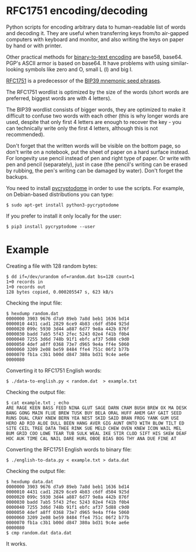 # RFC1751 encoding/decoding

Python scripts for encoding arbitrary data to human-readable list of words and decoding it. They are useful when transferring keys from/to air-gapped computers with keyboard and monitor, and also writing the keys on paper by hand or with printer.

Other practical methods for [binary-to-text encoding](https://en.wikipedia.org/wiki/Binary-to-text_encoding) are base58, base64. PGP's ASCII armor is based on base64. It have problems with using similar-looking symbols like zero and O, small L (l) and big I.

[RFC1751](https://tools.ietf.org/html/rfc1751) is a predecessor of the [BIP39 mnemonic seed phrases](https://en.bitcoin.it/wiki/Seed_phrase).

The RFC1751 wordlist is optimized by the size of the words (short words are preferred, biggest words are with 4 letters).

The BIP39 wordlist consists of bigger words, they are optimized to make it difficult to confuse two words with each other (this is why longer words are used, despite that only first 4 letters are enough to recover the key - you can technically write only the first 4 letters, although this is not recommended).

Don't forget that the written words will be visible on the bottom page, so don't write on a notebook, put the sheet of paper on a hard surface instead. For longevity use pencil instead of pen and right type of paper. Or write with pen and pencil (separately), just in case (the pencil's writing can be erased by rubbing, the pen's writing can be damaged by water). Don't forget the backups.

You need to install [pycryptodome](https://pycryptodome.readthedocs.io/en/latest/src/installation.html) in order to use the scripts. For example, on Debian-based distributions you can type:

```
$ sudo apt-get install python3-pycryptodome
```

If you prefer to install it only locally for the user:

```
$ pip3 install pycryptodome --user
```

Example
=======

Creating a file with 128 random bytes:

```
$ dd if=/dev/urandom of=random.dat bs=128 count=1
1+0 records in
1+0 records out
128 bytes copied, 0.000205547 s, 623 kB/s
```
Checking the input file:

```
$ hexdump random.dat 
0000000 3903 9676 d7a9 89eb 7a8d beb1 1636 bd14
0000010 4431 cad1 2829 6ce9 4b83 c6df d504 925d
0000020 099c 5930 3d44 a887 6d77 9e8a 442b 876f
0000030 badd 7ab5 5f43 2fec 5243 02e4 f41b f0b4
0000040 7255 3d6d 748b 91f1 ebfc af37 5d88 c9d0
0000050 4def a8ff 0368 73e7 d965 9e4a ff4e 5060
0000060 3209 2e08 be59 8484 ffe4 751c 06f2 b77b
0000070 fb1a c3b1 b00d d847 380a bd31 9c4e ae6e
0000080
```

Converting it to RFC1751 English words:

```
$ ./data-to-english.py < random.dat  > example.txt
```

Checking the output file:

```
$ cat example.txt ; echo
ARE RAGE KEEN BASS FEED NINA GLUT SAGE DARN CRAM BUSH BREW OX MA DESK BANG GONG MAIN FLUE BREW TUSK BUY BELA ORAL HUFF AHEM GAY GAIT SEED RUNS DUAL CRAY KNEW BERN YEA NEST SKID SAID BRAN FROG YANK GUM USE HERO AD RIO ALOE DULL BEEN HANG AVER GIG AUNT ONTO WITH BLOW TILT ED SITE CEIL TREE DATA THEE RINK SUE MELD CHEW OVEN KNEW ICON WAIL MEL BUM GRID COO LOWE TEAR TUB SULK WEAL IKE STIR CLOD SIFT HIS SKEW DEAF HOC AUK TIME CAL NAIL DARE HURL OBOE BIAS BOG THY ANA DUE FINE AT
```

Converting the RFC1751 English words to binary file:

```
$ ./english-to-data.py < example.txt > data.dat
```

Checking the output file:

```
$ hexdump data.dat 
0000000 3903 9676 d7a9 89eb 7a8d beb1 1636 bd14
0000010 4431 cad1 2829 6ce9 4b83 c6df d504 925d
0000020 099c 5930 3d44 a887 6d77 9e8a 442b 876f
0000030 badd 7ab5 5f43 2fec 5243 02e4 f41b f0b4
0000040 7255 3d6d 748b 91f1 ebfc af37 5d88 c9d0
0000050 4def a8ff 0368 73e7 d965 9e4a ff4e 5060
0000060 3209 2e08 be59 8484 ffe4 751c 06f2 b77b
0000070 fb1a c3b1 b00d d847 380a bd31 9c4e ae6e
0000080
$ cmp random.dat data.dat
```

It works.
